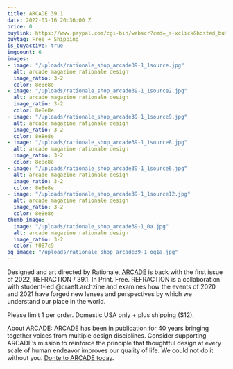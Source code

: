```yaml
---
title: ARCADE 39.1
date: 2022-03-16 20:36:00 Z
price: 0
buylink: https://www.paypal.com/cgi-bin/webscr?cmd=_s-xclick&hosted_button_id=W6WHFC9A7Z8LA
buytag: Free + Shipping
is_buyactive: true
imgcount: 6
images:
- image: "/uploads/rationale_shop_arcade39-1_1source.jpg"
  alt: arcade magazine rationale design
  image_ratio: 3-2
  color: 8e8e8e
- image: "/uploads/rationale_shop_arcade39-1_1source2.jpg"
  alt: arcade magazine rationale design
  image_ratio: 3-2
  color: 8e8e8e
- image: "/uploads/rationale_shop_arcade39-1_1source9.jpg"
  alt: arcade magazine rationale design
  image_ratio: 3-2
  color: 8e8e8e
- image: "/uploads/rationale_shop_arcade39-1_1source8.jpg"
  alt: arcade magazine rationale design
  image_ratio: 3-2
  color: 8e8e8e
- image: "/uploads/rationale_shop_arcade39-1_1source6.jpg"
  alt: arcade magazine rationale design
  image_ratio: 3-2
  color: 8e8e8e
- image: "/uploads/rationale_shop_arcade39-1_1source12.jpg"
  alt: arcade magazine rationale design
  image_ratio: 3-2
  color: 8e8e8e
thumb_image:
  image: "/uploads/rationale_shop_arcade39-1_0a.jpg"
  alt: arcade magazine rationale design
  image_ratio: 3-2
  color: f087c9
og_image: "/uploads/rationale_shop_arcade39-1_og1a.jpg"
---
```


Designed and art directed by Rationale, [ARCADE](https://arcadenw.org/) is back with the first issue of 2022, REFRACTION / 39.1. In Print. Free. REFRACTION is a collaboration with student-led @craeft.archzine and examines how the events of 2020 and 2021 have forged new lenses and perspectives by which we understand our place in the world. 

Please limit 1 per order. Domestic USA only + plus shipping ($12).

About ARCADE:
ARCADE has been in publication for 40 years bringing together voices from multiple design disciplines. Consider supporting ARCADE’s mission to reinforce the principle that thoughtful design at every scale of human endeavor improves our quality of life. We could not do it without you. [Donte to ARCADE today](https://arcadenw.org/donate).		 		 	 	  	 

